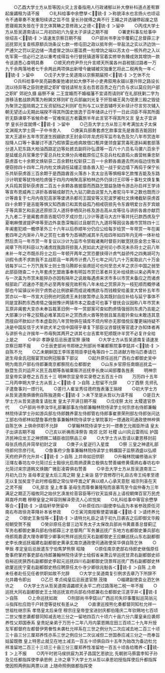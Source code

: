 <!-- { "loadSidebar": true } -->
　　○乙酉大学士方从哲等因火灾上言备指用人行政诸郁以补大僚补科道点差宥罪起废蠲租为请不报
　　○礼科给事中余懋孳＜锍-釒＞称貌泽水也言扬火也顷诏令不通章奏不发重阳续讲之旨不信  皇长孙就傅之典不行  王婚之并选辍停起废之慈恩寝阁其失皆在于言乞体箕畴之意修政乂之德＜锍-釒＞留中
　　○丙戌大学士方从哲吴道南请以二月初四初六为皇太子讲读之期不报
　　○署吏科事左给事中徐绍吉＜锍-釒＞请速发京察日期不报
　　○户部尚书李汝华覆蓟辽总督薛三才巡抚郭光复查核原额兵饷条议七款一修屯田之政以抵年例一举盐法之实以济边饷一严逋欠之罚以足边储一清虚冒之饷以塞滥费一杜增饷之端以苏太仓一核外府之入以佐军需一信必行之法以重考成得旨令行督抚镇道等官着实修举务臻成效其增饷一款令该道悉心查明具奏
　　○顺天府府尹乔允升言顺天所属各州县税银过路者一万九千余两落地者七千余两此两项俱出新增今畿辅被灾独重乞将此二税再免一年＜锍-釒＞留中
　　○戊子大学士吴道南以京察期届预＜锍-釒＞乞休不允
　　○兵科给事中吴亮嗣奏废弛诸状如大僚不补小吏弗叙用永锢以塞升除之路设长流以待异等之臣则吏部之职旷借钱请帑左支右吾若百责之在门负与求以莫应则户部之职旷  郊祀久摄  庙祭不亲  二王宜婚而不婚福藩不宜请而请则旷在礼部抚剿二字为游移活套战款两策为粉餙文移则旷在兵部幽刘光复于犴狴编王昺为氓隶三殿之毁徒为聚货之囤琐屑之工反资貂珰之利则旷在刑与工以至首辅呼天补牍计尽言穷次辅入朝无望还山无期此端揆不得其所国史放逸于百年储讲止行于一日此词臣不得其所面折无繇谏章不省候命者一官难俟巡方者覊旅半年此言官不得其所又言  皇太子宜讲学  皇长孙宜就傅＜锍-釒＞留中
　　○己丑大学士方从哲三年考满加太子太保文渊阁大学士荫一子中书舍人
　　○庚寅兵部奏套虏乞款事宜先是酋首吉能因封宣大王遽补五年市赏遂生觊觎欲求王封金印并龙虎将军监市名色及欠八年市赏连年投降人口等十事屡讨不遂乃假铁雷出疮病故借口甎井堡领食宴赏毒死遂紏阖套部落分道入犯东路大柏油西路定边等处掳去副将孙弘谟等一百六十六员名马骡六百余于是延缓总兵官秉忠宁夏总兵杜文焕分兵堵截原任辽东总兵杜松直捣火酋营帐秉忠斩获虏首七十余颗文焕斩获二百余颗杜松斩获二百一十余颗各酋遁去然尚临边住牧乘便窃掠四十四年二月内杜文焕调任延缓正值各酋入犯一战于安边墙下再捣于保宁长乐共斩获虏首三百余颗于是西路酋首火落赤卜言太台吉等惧相率乞款惟吉能及东路沙计明爱等犹恃地险虏强于四月内哨聚高家柏林边外仍挟讨王印等十事杜文焕复集大兵捣其营斩获虏首二百五十余颗各酋披靡而西路乞盟益急随令游击孙启祥王学诗等宣布恩威再三讲折各酋输成献罚九九钻刀歃血说誓九九者驼马牛羊之数也既而沙计等酋复于七月内夜犯高家等堡诱杀都司王国安等又犯波罗被社文焕堵截斩获虏首四十余颗于是吉能等惧又知西酋已和其势益孤乃相戒窃掠先令东酋明爱台吉歹宾娘子等具禀乞和且送还原掠汉人道将李栖凤孙栋及游击高从龙等往与讲折各酋亦献罚九九者二于是阖套虏首吉能切尽歹成炒忽儿沙计等遣马大古什等并托已款西虏及宁夏喇麻僧波提萨哆等至边外哀恳深悔前过且献罚九九道将等因议各酋市赏除四十三年阖套犯顺一概停革外三十六年以后恭顺年分仍应公给每岁给赏一年带赏一年在阖套四年之内渐补八年之赏在七酋专为首祸酌减其半先给四年如四年内无哗一体补给然后贡马一年市赏一年复议以沙计为监市令禁戢诸夷时督臣刘敏宽抚臣金忠士等以闻章下所司科臣以为诸虏戕我路将掠我人民如此大逆何论小恭况未杀将士之前八年未补一年之市既杀将士之后一年顿开两年之赏恐要挟得计虏气益骄传之四夷胡可为训假令虏不求款我不主战耶且一年两市计费八万七年之间几六十万矣取此六十万金钱每岁以二十万饩我军士则士饱马腾即长驱虏廷可也何至恣犬羊之求示中国之弱至此部臣随查二十九年套虏乞盟故事奉有明旨市赏已革者并无补给续款以来必两年方与一次盖为市赏未能猝办亦因有隔年之说故每遇虏来求市多以市赏未备应之而诸虏枝部赴厂迟速亦不能齐必至两年报完故积有八年未给之赏原非为一枝犯顺而概停诸部也今延镇议补则宁虏势必比例欲蔪而成说难携欲与而钱粮安给虽宣大曾补五年市赏亦以一年一市宣大旧例也时因虏王未封故暂停止及其既封自应补给与延宁事体不同是宜斟酌东西虏情之强弱豫计两镇市本之盈虚可也事下督抚会议因称八年市赏未互原非阖套大变亦未奉旨裁革旧例一年一赏部案可查如酌虏情强弱则东虏乃吉能之大部兼沙计等之狡黠必难革其应补之赏西虏火酋等势弱且属吉能钤束似未敢违其意而擅自坏款如计市本虚盈则八年赏物俱在镇库不烦内帑亦无那借傥反覆更端持疑不决是中国反信于犬羊欲犬羊之信中国得乎章复下部臣议咨督抚等官遣才办知体者再与讲折令止许挨年一市毋狥其两开之讲其七台吉累年犯顺既许半赏不必复许全给  上是之
　　○辛卯  孝静皇后忌辰遣官祭  康陵　　○大学士方从哲吴道南复请速发京察日期不报
　　○壬辰吏部尚书郑继之刑部尚书署都察院事李鋕并＜锍-釒＞自陈不允
　　○乙未朝鲜国王李珲差陪臣李廷龟等四十二员进献方物马匹奏请已逝生母金氏冠服宴赏如例冠服事下部议
　　○起升原任巡抚广西右佥都御史吴中明为南京户部右侍郎兼南京都察院右佥都御史
　　○山东乡官原任南赣巡抚孟一脉暨生员刘运开义民王昌期等各输粟赈济巡抚李长庚以闻部覆各旌表
　　明神宗显皇帝实录卷之五百五十三
明神宗显皇帝实录卷之五百五十四
　　万历四十五年二月丙申朔大学士方从哲上＜锍-釒＞自陈  上慰留不允辞
　　○丁酉祭  先师孔子遣詹事刘一燝行礼
　　○差行人崔呈秀往德府旌表藩王捐禄
　　○初大学士方从哲吴道南俱循例自陈独道南＜锍-釒＞未下至是从哲以为请不报
　　○是日大学士方从哲吴道南复请批发  皇太子开讲日期不报
　　○戊戌祭  太社  太稷遣官恭代
　　○户部尚书李汝华礼部署部事左侍郎兼翰林院侍读学士何宗彦右侍郎兼翰林院侍读学士孙如游兵部左侍郎魏养蒙左侍郎管右侍郎事崔景荣刑部左侍郎张问达工部右侍郎林如楚詹事府詹事兼翰林院侍读学士掌院事刘一燝通政司通政使林梓俱自陈乞休  上俱命供职不允辞
　　○掌翰林院侍读学士刘一燝奏乞允阁臣所请  皇太子出讲吉期不报
　　○己亥以祈祷雨泽祭告  南郊  北郊  社稷  山川风云雷雨坛  护国济民神应龙王之神颁赐二辅臣收回祭品三卓
　　○大学士方从哲请以妻恩移封前母张氏杨氏并简举初封之误
　　○庚子火星逆行入星度
　　○祭  三皇之神遣礼部侍郎何宗彦行礼
　　○詹事府少詹事兼翰林院侍读学士韩爌国子监祭酒盛以弘顺天府府尹乔允升并＜锍-釒＞自陈  上并命如旧供职
　　○升翰林院编修骆从宇汪煇左春坊左中允简讨丘士毅徐光启周炳谟黄立极俱左赞善编修黄儒炳右春坊右中允简讨来宗道韩文焕魏广微彭凌霄俱右赞善
　　○辛丑大学士方从哲吴道南言二月初九日为  圣母孝定皇太后三周之期  皇上亲诣  慈宁宫修荐行礼自古帝王纯孝至德无以复加矣宜于此时修临御之常仪举呼嵩之旷典以顺人心承天意慰  祖宗列圣在天之灵不报
　　○礼部言  皇上孝事  圣母生而尊餋兼隆殁而哀慕笃至今兹仲春为三年满足之期正万福攸同之始伏乞涣发纶音容臣等行钦天监择吉上请视朝俾百官万民虎拜嵩呼共瞻  穆穆皇皇之晬容则解泽旁流人心欢悦矣
　　○礼科给事中等官余懋孳等合＜锍-釒＞请临轩举贺留中
　　○补原任四川副使李仙品为本省参政原任河南右布政徐尧莘降补本省参政
　　○壬寅河南按察使葛锡蕃＜锍-釒＞请终养允之
　　○御史王象恒等＜锍-釒＞请特允礼臣之请于初九日袭吉之后即御文华殿视朝受贺不报
　　○癸卯原任总督三边军务太子太保改兵部尚书黄嘉善总督蓟辽军务右都御史兼兵部右侍郎薛三才总督两广军务兼巡抚广东地方右都御史兼兵部右侍郎周嘉谟大理寺卿管少卿事何熊祥巡抚应天右副都御史王应麟巡抚山东右副都御史李长庚巡抚福建右副都御史黄承玄南京通政使司通政使吴华俱自陈乞休
　　○甲辰  孝定皇后忌辰遣东宁伯焦梦熊祭  昭陵
　　○原任南京吏部右侍郎史继偕原任詹事府掌府事吏部右侍郎兼翰林院侍读学士给假省亲萧云举巡抚甘肃右副都御史祁伯裕巡抚狭西右副都御史李起元巡抚四川右副都御史饶景晖巡抚广西右副都御史林欲厦巡抚宁夏右副都御史杨应聘原任太仆寺少卿徐兆魁各＜锍-釒＞自陈  上命未任者赴任见任者供职如故不允辞
　　○大学士吴道南复引例求去章乃下所辞不允并趣令即出
　　○乙巳  孝贞纯皇后忌辰遣官祭  茂陵
　　○福建副使袁业泗乞休许之
　　○大学士方从哲吴道南请蠲顺天永平二府过路落地二税一年不报
　　○巡抚大同右副都御史王士琦巡抚宣府兵部右侍郎兼右佥都御史汪道亨并＜锍-釒＞自陈
　　○上命巡抚如故
　　○刑部尚书李鋕以广西巡司失印事覆拟巡简翁元斗指挥杜应勋千户转澄等徒杖有差从之
　　○直隶巡按熊化奏都督同知杜允祥一世祖杜继宗系  孝恪皇太后亲侄  穆宗庄皇帝登宝进封庆都伯隆庆二年钦赐地七百顷二世父惟忠袭都督同知减去地三分之一留地四百六十顷六十亩六分六厘皇亲应袭郑养性父郑国泰系  皇贵妃亲弟于万历十二年八月内蒙恩赐庄田三百顷二十九年升授左军都督府左都督伊男餋性未袭杜允祥系在三世之例分为二次应减去地二百三十顷三十亩三分三厘郑养性亦系三世之例应分二次议减但二世国泰应减三分之一而奉旨姑留既徼  皇上特恩止就见在地土减去一百五十顷俱自四十五年为始改为备边杜允祥准留地二百三十三顷三十亩三分三厘郑养性准留地一百五十顷各给赡养＜锍-釒＞上不报
　　○丙午时驸马侯拱宸为其子昌国乞恩欲比  先朝驸马蔡震李知子孙及见任都指挥使李承恩例  上许之章下大学士方从哲以承恩初授指挥使后升都指挥使因照两例拟两票以进  上随命照例做都指挥使
